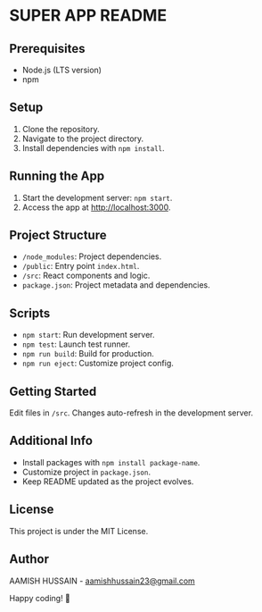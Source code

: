 # SUPER APP README

## Prerequisites

- Node.js (LTS version)
- npm

## Setup

1. Clone the repository.
2. Navigate to the project directory.
3. Install dependencies with `npm install`.

## Running the App

1. Start the development server: `npm start`.
2. Access the app at [http://localhost:3000](http://localhost:3000).

## Project Structure

- `/node_modules`: Project dependencies.
- `/public`: Entry point `index.html`.
- `/src`: React components and logic.
- `package.json`: Project metadata and dependencies.

## Scripts

- `npm start`: Run development server.
- `npm test`: Launch test runner.
- `npm run build`: Build for production.
- `npm run eject`: Customize project config.

## Getting Started

Edit files in `/src`. Changes auto-refresh in the development server.

## Additional Info

- Install packages with `npm install package-name`.
- Customize project in `package.json`.
- Keep README updated as the project evolves.

## License

This project is under the MIT License.

## Author

AAMISH HUSSAIN - aamishhussain23@gmail.com

Happy coding! 🚀
